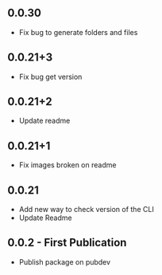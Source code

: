 ## 0.0.30

* Fix bug to generate folders and files

## 0.0.21+3

* Fix bug get version

## 0.0.21+2

* Update readme

## 0.0.21+1

* Fix images broken on readme

## 0.0.21

- Add new way to check version of the CLI
- Update Readme

## 0.0.2 - First Publication

- Publish package on pubdev
